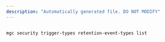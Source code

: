 ```yaml
---
description: "Automatically generated file. DO NOT MODIFY"
---
```


```bash

mgc security trigger-types retention-event-types list

```